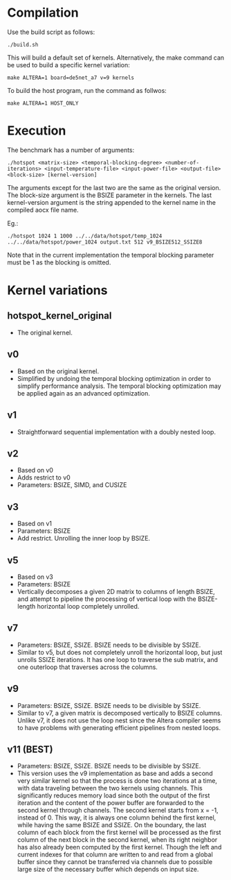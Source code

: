# Compilation

Use the build script as follows:

```
./build.sh
```

This will build a default set of kernels. Alternatively, the make command can be used to build a specific kernel variation:

```
make ALTERA=1 board=de5net_a7 v=9 kernels
```

To build the host program, run the command as follwos:

```
make ALTERA=1 HOST_ONLY
```

# Execution

The benchmark has a number of arguments:

```
./hotspot <matrix-size> <temporal-blocking-degree> <number-of-iterations> <input-temperature-file> <input-power-file> <output-file> <block-size> [kernel-version]
```

The arguments except for the last two are the same as the original version. The block-size argument is the BSIZE parameter in the kernels. The last kernel-version argument is the string appended to the kernel name in the compiled aocx file name.

Eg.:

```
./hotspot 1024 1 1000 ../../data/hotspot/temp_1024 ../../data/hotspot/power_1024 output.txt 512 v9_BSIZE512_SSIZE8
```

Note that in the current implementation the temporal blocking parameter must be 1 as the blocking is omitted.

# Kernel variations

## hotspot_kernel_original

- The original kernel.

## v0

- Based on the original kernel.
- Simplified by undoing the temporal blocking optimization in order to
simplify performance analysis. The temporal blocking optimization may
be applied again as an advanced optimization.

## v1

- Straightforward sequential implementation with a doubly nested loop.

## v2

- Based on v0
- Adds restrict to v0
- Parameters: BSIZE, SIMD, and CUSIZE

## v3

- Based on v1
- Parameters: BSIZE
- Add restrict. Unrolling the inner loop by BSIZE.

## v5

- Based on v3
- Parameters: BSIZE
- Vertically decomposes a given 2D matrix to columns of length BSIZE,
  and attempt to pipeline the processing of vertical loop with the
  BSIZE-length horizontal loop completely unrolled.

## v7

- Parameters: BSIZE, SSIZE. BSIZE needs to be divisible by SSIZE.
- Similar to v5, but does not completely unroll the horizontal loop,
  but just unrolls SSIZE iterations. It has one loop to traverse the
  sub matrix, and one outerloop that traverses across the columns.

## v9

- Parameters: BSIZE, SSIZE. BSIZE needs to be divisible by SSIZE.
- Similar to v7, a given matrix is decomposed vertically to BSIZE
  columns. Unlike v7, it does not use the loop nest since the Altera
  compiler seems to have problems with generating efficient pipelines
  from nested loops.

## v11 (BEST)
- Parameters: BSIZE, SSIZE. BSIZE needs to be divisible by SSIZE.
- This version uses the v9 implementation as base and adds a second
  very similar kernel so that the process is done two iterations at
  a time, with data traveling between the two kernels using channels.
  This significantly reduces memory load since both the output of the
  first iteration and the content of the power buffer are forwarded
  to the second kernel through channels.
  The second kernel starts from x = -1, instead of 0. This way, it is
  always one column behind the first kernel, while having the same
  BSIZE and SSIZE. On the boundary, the last column of each block from
  the first kernel will be processed as the first column of the next
  block in the second kernel, when its right neighbor has also already
  been computed by the first kernel. Though the left and current indexes
  for that column are written to and read from a global buffer since they
  cannot be transferred via channels due to possible large size of the
  necessary buffer which depends on input size.
